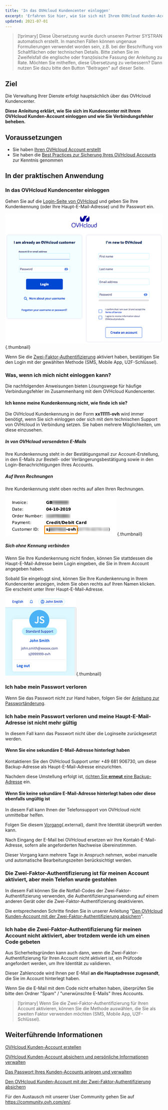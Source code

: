 ```yaml
---
title: 'In das OVHcloud Kundencenter einloggen'
excerpt: 'Erfahren Sie hier, wie Sie sich mit Ihrem OVHcloud Kunden-Account verbinden'
updated: 2021-07-01
---
```


> [!primary]
> Diese Übersetzung wurde durch unseren Partner SYSTRAN automatisch erstellt. In manchen Fällen können ungenaue Formulierungen verwendet worden sein, z.B. bei der Beschriftung von Schaltflächen oder technischen Details. Bitte ziehen Sie im Zweifelsfall die englische oder französische Fassung der Anleitung zu Rate. Möchten Sie mithelfen, diese Übersetzung zu verbessern? Dann nutzen Sie dazu bitte den Button "Beitragen" auf dieser Seite.
>

## Ziel

Die Verwaltung Ihrer Dienste erfolgt hauptsächlich über das OVHcloud Kundencenter.

**Diese Anleitung erklärt, wie Sie sich im Kundencenter mit Ihrem OVHcloud Kunden-Account einloggen und wie Sie Verbindungsfehler beheben.**

## Voraussetzungen

- Sie haben [Ihren OVHcloud Account erstellt](/pages/account_and_service_management/account_information/ovhcloud-account-creation)
- Sie haben die [Best Practices zur Sicherung Ihres OVHcloud Accounts](/pages/account_and_service_management/account_information/all_about_username) zur Kenntnis genommen

## In der praktischen Anwendung

### In das OVHcloud Kundencenter einloggen

Gehen Sie auf die [Login-Seite von OVHcloud](https://www.ovh.com/auth/?action=gotomanager&from=https://www.ovh.de/&ovhSubsidiary=de) und geben Sie Ihre Kundenkennung (oder Ihre Haupt-E-Mail-Adresse) und Ihr Passwort ein.

![Kundenkennung](images/log-in.png){.thumbnail}

Wenn Sie die [Zwei-Faktor-Authentifizierung](/pages/account_and_service_management/account_information/secure-ovhcloud-account-with-2fa) aktiviert haben, bestätigen Sie den Login mit der gewählten Methode (SMS, Mobile App, U2F-Schlüssel).

### Was, wenn ich mich nicht einloggen kann? <a name="login-failure"></a>

Die nachfolgenden Anweisungen bieten Lösungswege für häufige Verbindungsfehler im Zusammenhang mit dem OVHcloud Kundencenter.

#### Ich kenne meine Kundenkennung nicht, wie finde ich sie?

Die OVHcloud Kundenkennung in der Form **xx11111-ovh** wird immer benötigt, wenn Sie sich einloggen oder sich mit dem technischen Support von OVHcloud in Verbindung setzen. Sie haben mehrere Möglichkeiten, um diese einzusehen.

##### **In von OVHcloud versendeten E-Mails**

Ihre Kundenkennung steht in der Bestätigungsmail zur Account-Erstellung, in den E-Mails zur Bestell- oder Verlängerungsbestätigung sowie in den Login-Benachrichtigungen Ihres Accounts.

##### **Auf Ihren Rechnungen**

Ihre Kundenkennung steht oben rechts auf allen Ihren Rechnungen.

![Kundenkennung](images/nichandle01b.png){.thumbnail}

##### **Sich ohne Kennung verbinden**

Wenn Sie Ihre Kundenkennung nicht finden, können Sie stattdessen die Haupt-E-Mail-Adresse beim Login eingeben, die Sie in Ihrem Account angegeben haben.

Sobald Sie eingeloggt sind, können Sie Ihre Kundenkennung in Ihrem Kundencenter anzeigen, indem Sie oben rechts auf Ihren Namen klicken.
<br>Sie erscheint unter Ihrer Haupt-E-Mail-Adresse.

![Kundenkennung](images/nic-handle.png){.thumbnail}

### Ich habe mein Passwort verloren

Wenn Sie das Passwort nicht zur Hand haben, folgen Sie der [Anleitung zur Passwortänderung](/pages/account/customer/manage-ovh-password#wenn-sie-ihr-aktuelles-passwort-nicht-kennen).

### Ich habe mein Passwort verloren und meine Haupt-E-Mail-Adresse ist nicht mehr gültig

In diesem Fall kann das Passwort nicht über die Loginseite zurückgesetzt werden.

#### Wenn Sie eine sekundäre E-Mail-Adresse hinterlegt haben

Kontaktieren Sie den OVHcloud Support unter +49 681 906730, um diese Backup-Adresse als Haupt-E-Mail-Adresse einzurichten.

Nachdem diese Umstellung erfolgt ist, [richten Sie **erneut** eine Backup-Adresse](/pages/account/customer/all_about_username#backup-email) ein.

#### Wenn Sie keine sekundäre E-Mail-Adresse hinterlegt haben oder diese ebenfalls ungültig ist

In diesem Fall kann Ihnen der Telefonsupport von OVHcloud nicht unmittelbar helfen.

Folgen Sie diesem [Vorgang](https://www.ovh.de/cgi-bin/de/procedure/procedureChangeEmail.cgi){.external}, damit Ihre Identität überprüft werden kann.

Nach Eingang der E-Mail bei OVHcloud ersetzen wir Ihre Kontakt-E-Mail-Adresse, sofern alle angeforderten Nachweise übereinstimmen.

Dieser Vorgang kann mehrere Tage in Anspruch nehmen, wobei manuelle und automatische Bearbeitungszeiten berücksichtigt werden.

### Die Zwei-Faktor-Authentifizierung ist für meinen Account aktiviert, aber mein Telefon wurde gestohlen

In diesem Fall können Sie die Notfall-Codes der Zwei-Faktor-Authentifizierung verwenden, die Authentifizierungsanwendung auf einem anderen Gerät oder die Zwei-Faktor-Authentifizierung deaktivieren.

Die entsprechenden Schritte finden Sie in unserer Anleitung "[Den OVHcloud Kunden-Account mit der Zwei-Faktor-Authentifizierung absichern](/pages/account/customer/secure-ovhcloud-account-with-2fa#was-soll-ich-tun-wenn-eines-meiner-peripheriegerate-verloren-geht-oder-nicht-mehr-funktioniert)".

### Ich habe die Zwei-Faktor-Authentifizierung für meinen Account nicht aktiviert, aber trotzdem werde ich um einen Code gebeten

Aus Sicherheitsgründen kann auch dann, wenn die Zwei-Faktor-Authentifizierung für Ihren Account nicht aktiviert ist, ein Prüfcode angefordert werden, um Ihre Identität zu validieren.

Dieser Zahlencode wird Ihnen per E-Mail **an die Hauptadresse zugesandt**, die Sie im Account hinterlegt haben.

Wenn Sie die E-Mail mit dem Code nicht erhalten haben, überprüfen Sie bitte den Ordner "Spam" / "unerwünschte E-Mails" Ihres Accounts.

> [!primary]
> Wenn Sie die Zwei-Faktor-Authentifizierung für Ihren Account aktivieren, können Sie die Methode auswählen, die Sie als zweiten Faktor verwenden möchten (SMS, Mobile App, U2F-Schlüssel).
>

## Weiterführende Informationen

[OVHcloud Kunden-Account erstellen](/pages/account_and_service_management/account_information/ovhcloud-account-creation)

[OVHcloud Kunden-Account absichern und persönliche Informationen verwalten](/pages/account_and_service_management/account_information/all_about_username)

[Das Passwort Ihres Kunden-Accounts anlegen und verwalten](/pages/account_and_service_management/account_information/manage-ovh-password)

[Den OVHcloud Kunden-Account mit der Zwei-Faktor-Authentifizierung absichern](/pages/account_and_service_management/account_information/secure-ovhcloud-account-with-2fa)

Für den Austausch mit unserer User Community gehen Sie auf <https://community.ovh.com/en/>.
